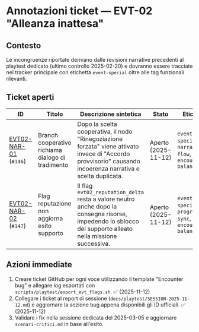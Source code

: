 # Annotazioni ticket — EVT-02 "Alleanza inattesa"

## Contesto
Le incongruenze riportate derivano dalle revisioni narrative precedenti al playtest dedicato (ultimo controllo 2025-02-20) e dovranno essere tracciate nel tracker principale con etichetta `event-special` oltre alle tag funzionali rilevanti.

## Ticket aperti
| ID | Titolo | Descrizione sintetica | Stato | Etichette | Owner |
| --- | --- | --- | --- | --- | --- |
| [EVT02-NAR-01](encounter-bug-146-evt02-nar-01.md) (`#146`) | Branch cooperativo richiama dialogo di tradimento | Dopo la scelta cooperativa, il nodo "Rinegoziazione forzata" viene attivato invece di "Accordo provvisorio" causando incoerenza narrativa e scelta duplicata. | Aperto (2025-11-12) | `event-special`, `narrative-flow`, `encounter-balance` | Narrative QA (A. Conti) |
| [EVT02-NAR-02](encounter-bug-147-evt02-nar-02.md) (`#147`) | Flag reputazione non aggiorna esito supporto | Il flag `evt02_reputation_delta` resta a valore neutro anche dopo la consegna risorse, impedendo lo sblocco del supporto alleato nella missione successiva. | Aperto (2025-11-12) | `event-special`, `progression-sync`, `encounter-balance` | Writer Support (G. Parodi) |

## Azioni immediate
1. Creare ticket GitHub per ogni voce utilizzando il template "Encounter bug" e allegare log esportati con `scripts/playtest/export_evt_flags.sh`. ✅ (2025-11-12)
2. Collegare i ticket al report di sessione (`docs/playtest/SESSION-2025-11-12.md`) e aggiornare la sezione bug appena disponibili gli ID ufficiali. ✅ (2025-11-12)
3. Validare i fix nella sessione dedicata del 2025-03-05 e aggiornare `scenari-critici.md` in base all'esito.
